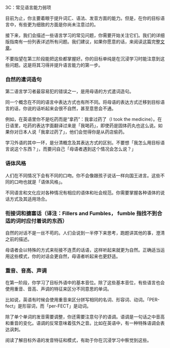 3C：常见语言能力弱项

目前为止，你主要着眼于提升词汇、语法、发音方面的能力。但是，在你的目标语言中，有些更为细致的方面是你尚未注意过的。

接下来，我们会描述一些语言学习的常见问题，你需要开始关注它们。我们的详细版指南有一份列表详述所有问题。我们建议，如果你愿意的话，来阅读这篇完整[文章](https://refold.la/roadmap/stage-3/c/speaking-competence)。

不要指望在第三阶段能把这些都掌握好。你的目标单纯是在沉浸学习时能注意到这些问题。这是将其习得并提升语言能力的第一步。

### 自然的遣词造句

第二语言学习者最容易犯的错误之一，是用母语的方式遣词造句。

同一个概念在不同的语言中表达方式也有所不同。将母语的表达方式迁移到目标语言的话，你说的话听起来会很不自然，甚至意思会不通。

例如，在英语里你不是吃药而是“拿药”：我拿过药了（I took the medicine）。在日语里，吃药的表达字面翻译过来是「我喝药」，即使药是固体药丸也这么说。如果你对日本人说「我拿过药了」，他们会觉得你是从药店偷药。

学习外语的其中一环，是分清概念及其表达方式的区别。不要想「我怎么用目标语言说这个东西？」，而要问自己「母语者遇到这个情况会怎么说？」

### 语体风格

人们在不同情况下会有不同的口吻。你不会像跟孩子说话一样向国王进言。这些不同的口吻也就是「语体风格」。

不同语言和文化应对各种情况有相应的语体和社会规范。你需要掌握各种语体的说话方式及其适用场合。

### 衔接词和搪塞话（译注：Fillers and Fumbles， fumble 指找不到合适的词时应付着说的东西）

自然的对话不是一丝不苟的。人们会说到一半停下来思考，跑题讲其他的事，澄清之前的描述。

母语者会以特殊的方式来衔接不连贯的话语，这样听起来就更为自然。正确适当运用这些模式，你的对话会更自然，母语者听起来也更舒适。

### 重音、音高、声调

在第一阶段，你学习了目标外语中的基本音位。除了这些基本音位，有些语言也会使用重音、音高、声调的特征来区分不同意思的单词。

比如说，英语有时候会使用重音来区分拼写相同的名词、形容词、动词。「PER-fect」是形容词，而「per-FECT」是动词。

除了单个单词的发音需要调整，你还需要注意句子的语调。语调是一句话之中音高和重音的变化。语调的反常意味着弦外之音。比如在英语中，有一种特殊语调会表达讽刺。

阅读了解目标外语的发音特征和模式，有助于你在沉浸学习中察觉到这些。